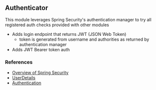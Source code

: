 ## Authenticator

This module leverages Spring Security's authentication manager to try all registered auth checks provided with other modules

- Adds login endpoint that returns JWT (JSON Web Token)
    - token is generated from username and authorities as returned by authentication manager
- Adds JWT Bearer token auth

### References
- [Overview of Spring Security](https://spring.io/guides/topicals/spring-security-architecture#_authentication_and_access_control)
- [UserDetails](https://docs.spring.io/spring-security/site/docs/current/api/org/springframework/security/core/userdetails/UserDetails.html)
- [Authentication](https://docs.spring.io/spring-security/site/docs/current/api/org/springframework/security/core/Authentication.html)